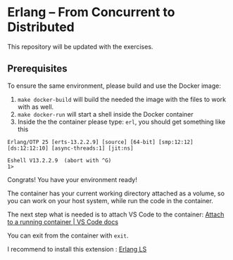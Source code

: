 # Erlang – From Concurrent to Distributed

This repository will be updated with the exercises.

## Prerequisites

To ensure the same environment, please build and use the Docker image:

1. `make docker-build` will build the needed the image with the files to work with as well.
2. `make docker-run` will start a shell inside the Docker container
3. Inside the the container please type: `erl`, you should get something like this
```
Erlang/OTP 25 [erts-13.2.2.9] [source] [64-bit] [smp:12:12] [ds:12:12:10] [async-threads:1] [jit:ns]

Eshell V13.2.2.9  (abort with ^G)
1> 
```
Congrats! You have your environment ready!

The container has your current working directory attached as a volume, so you can
work on your host system, while run the code in the container.

The next step what is needed is to attach VS Code to the container:
[Attach to a running container | VS Code docs](https://code.visualstudio.com/docs/devcontainers/attach-container)

You can exit from the container with `exit`.

I recommend to install this extension : [Erlang LS](https://marketplace.visualstudio.com/items?itemName=erlang-ls.erlang-ls)
